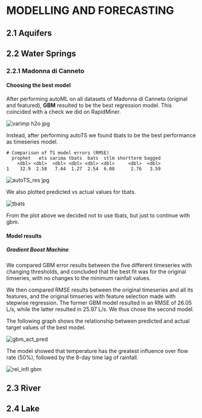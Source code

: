 # MODELLING AND FORECASTING

## 2.1 Aquifers
  
## 2.2 Water Springs

### 2.2.1 Madonna di Canneto

#### Choosing the best model

After performing autoML on all datasets of Madonna di Canneto (original and featured), **GBM** resulted to be the best regression model. This coincided with a check we did on RapidMiner.

  ![varimp h2o jpg](https://user-images.githubusercontent.com/43357858/108821918-9d67e580-75be-11eb-82ec-276d1e28cbe2.png)

Instead, after performing autoTS we found tbats to be the best performance as timeseries model.

```
# Comparison of TS model errors (RMSE)
  prophet   ets sarima tbats  bats  stlm shortterm bagged
    <dbl> <dbl>  <dbl> <dbl> <dbl> <dbl>     <dbl>  <dbl>
1    32.9  2.58   7.64  1.27  2.54  6.08      2.76   3.59
```

![autoTS_res jpg](https://user-images.githubusercontent.com/43357858/108823840-431c5400-75c1-11eb-99e0-e8cb8dd83e10.png)

We also plotted predicted vs actual values for tbats.

![tbats](https://user-images.githubusercontent.com/43357858/108824227-c76ed700-75c1-11eb-90ab-e921b2c10269.jpg)

From the plot above we decided not to use tbats, but just to continue with gbm. 

#### Model results 

##### Gradient Boost Machine 

We compared GBM error results between the five different timeseries with changing thresholds, and concluded that the best fit was for the original timseries, with no changes to the minimum rainfall values. 

We then compared RMSE results between the original timeseries and all its features, and the original timseries with feature selection made with stepwise regression. The former GBM model resulted in an RMSE of 26.05 L/s, while the latter resulted in 25.97 L/s. We thus chose the second model. 

The following graph shows the relationship between predicted and actual target values of the best model. 

![gbm_act_pred](https://user-images.githubusercontent.com/43357858/108829952-179d6780-75c9-11eb-8271-834b9b4456b1.jpg)

The model showed that temperature has the greatest influence over flow rate (50%), followed by the 8-day time lag of rainfall. 

![rel_infl gbm](https://user-images.githubusercontent.com/43357858/108829984-1f5d0c00-75c9-11eb-9920-d2bbc18bc9cc.jpg)

## 2.3 River

## 2.4 Lake